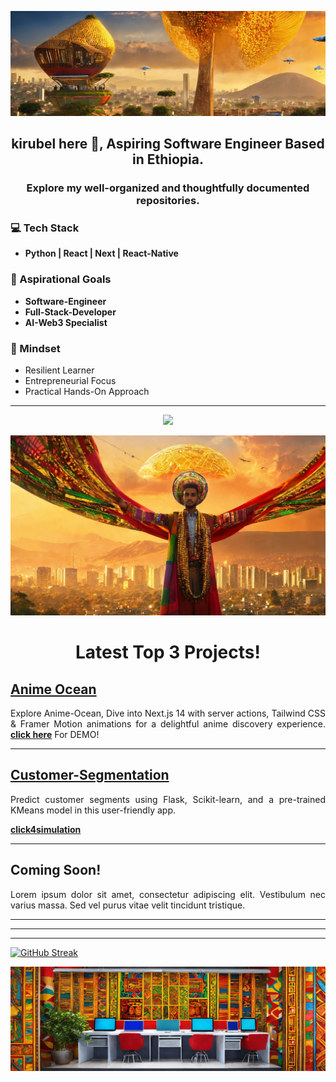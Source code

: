 ![banner](https://github.com/kira23j/kira23j/blob/main/assets/banner.jpg)
<h2 align="center">kirubel here 👋, Aspiring Software Engineer Based in Ethiopia.</h2>
<h3 align="center">Explore my well-organized and thoughtfully documented repositories.</h3>

### 💻 Tech Stack
- **Python | React | Next | React-Native**

### 🚀 Aspirational Goals
- **Software-Engineer**
- **Full-Stack-Developer**
- **AI-Web3 Specialist**

### 🧠 Mindset
- Resilient Learner
- Entrepreneurial Focus
- Practical Hands-On Approach
<hr>
<p align="center">
  <a href="https://skillicons.dev">
    <img src="https://skillicons.dev/icons?i=py,figma,html,css,js,ts,react,nodejs,nextjs,django,postgres,mongodb,linux,tensorflow,solidity"/>
  </a>
</p>

![front](https://github.com/kira23j/kira23j/blob/main/assets/front.jpg)

<h1 align="center">Latest Top 3 Projects!</h1>
<h2><a href="https://github.com/kira23j/Next-Projects-Hub/tree/main/01.Anime-Ocean">Anime Ocean</b></a></h2>
<p align="justify">
 Explore Anime-Ocean, Dive into Next.js 14 with server actions, Tailwind CSS  & Framer Motion animations for a delightful anime discovery experience. <a href="https://anime-ocean.vercel.app/"><b>click here</b></a> For DEMO!
 </p>
 <hr>

<h2><a href="https://github.com/kira23j/Smart-Apps/tree/main/Smart-Web/01.Customer-Segmentation-Flask-ML"><b>Customer-Segmentation</b></a></h2>
<p align="justify">
Predict customer segments using Flask, Scikit-learn, and a pre-trained KMeans model in this user-friendly app. </p>
<a href="https://youtu.be/tpShpQeMVuA?si=02a_GZCKRgOr-A4W"><b>click4simulation</b></a>

 <hr>

<h2><a hre="https://github.com/kira23j/WebTriad/tree/main/Flask-Projects/01.Customer-Segmentation-ML"><b>Coming Soon!</b></a></h2>
<p align="justify">
 Lorem ipsum dolor sit amet, consectetur adipiscing elit. Vestibulum nec varius massa. Sed vel purus vitae velit tincidunt tristique.
 </p>
 
 <hr>  
 <hr>
 <hr>
 
[![GitHub Streak](https://streak-stats.demolab.com?user=kira23j&theme=dark-smoky&border_radius=5&card_width=500)](https://git.io/streak-stats)


![footer](https://github.com/kira23j/kira23j/blob/main/assets/footer.jpg)
